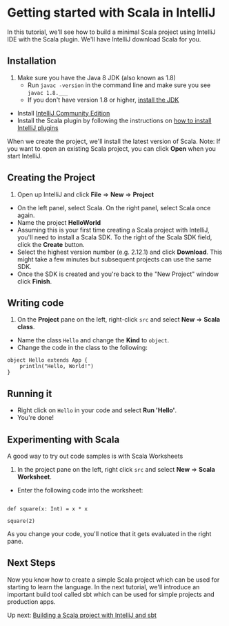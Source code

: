 

# Getting started with Scala in IntelliJ
In this tutorial, we'll see how to build a minimal Scala project
using IntelliJ IDE with the Scala plugin. We'll have IntelliJ download
Scala for you.

## Installation
1. Make sure you have the Java 8 JDK (also known as 1.8)
    * Run `javac -version` in the command line and make sure you see
    `javac 1.8.___`
    * If you don't have version 1.8 or higher, [install the JDK](http://www.oracle.com/technetwork/java/javase/downloads/index.html)
* Install [IntelliJ Community Edition](https://www.jetbrains.com/idea/download/)
* Install the Scala plugin by following the instructions on
[how to install IntelliJ plugins](https://www.jetbrains.com/help/idea/installing-updating-and-uninstalling-repository-plugins.html)

When we create the project, we'll install the latest version of Scala.
Note: If you want to open an existing Scala project, you can click **Open**
when you start IntelliJ.

## Creating the Project
1. Open up IntelliJ and click **File** => **New** => **Project**
* On the left panel, select Scala. On the right panel, select Scala once again.
* Name the project **HelloWorld**
* Assuming this is your first time creating a Scala project with IntelliJ,
you'll need to install a Scala SDK. To the right of the Scala SDK field,
click the **Create** button.
* Select the highest version number (e.g. 2.12.1) and click **Download**. This might
take a few minutes but subsequent projects can use the same SDK.
* Once the SDK is created and you're back to the "New Project" window click **Finish**.


## Writing code

1. On the **Project** pane on the left, right-click `src` and select
**New** => **Scala class**.
* Name the class `Hello` and change the **Kind** to `object`.
* Change the code in the class to the following:
```tut
object Hello extends App {
    println("Hello, World!")
}
```

## Running it
* Right click on `Hello` in your code and select **Run 'Hello'**.
* You're done!

## Experimenting with Scala
A good way to try out code samples is with Scala Worksheets

1. In the project pane on the left, right click
`src` and select **New** => **Scala Worksheet**.
* Enter the following code into the worksheet:
```tut

def square(x: Int) = x * x

square(2)
```

As you change your code, you'll notice that it gets evaluated
in the right pane.

## Next Steps
Now you know how to create a simple Scala project which can be used
for starting to learn the language. In the next tutorial, we'll introduce
an important build tool called sbt which can be used for simple projects
and production apps.

Up next: [Building a Scala project with IntelliJ and sbt](http://thislinkdoesntworkyet)
